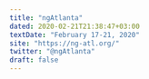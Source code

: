 ```yaml
---
title: "ngAtlanta"
dated: 2020-02-21T21:38:47+03:00
textDate: "February 17-21, 2020"
site: "https://ng-atl.org/"
twitter: "@ngAtlanta"
draft: false
---
```

